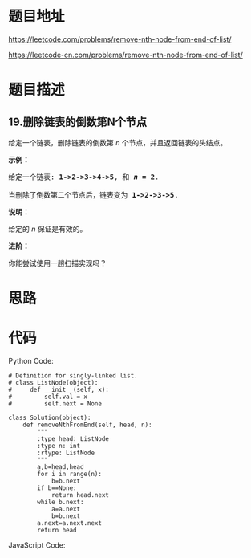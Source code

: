 # 题目地址
https://leetcode.com/problems/remove-nth-node-from-end-of-list/

https://leetcode-cn.com/problems/remove-nth-node-from-end-of-list/
# 题目描述
## 19.删除链表的倒数第N个节点
<p>给定一个链表，删除链表的倒数第&nbsp;<em>n&nbsp;</em>个节点，并且返回链表的头结点。</p>

<p><strong>示例：</strong></p>

<pre>给定一个链表: <strong>1-&gt;2-&gt;3-&gt;4-&gt;5</strong>, 和 <strong><em>n</em> = 2</strong>.

当删除了倒数第二个节点后，链表变为 <strong>1-&gt;2-&gt;3-&gt;5</strong>.
</pre>

<p><strong>说明：</strong></p>

<p>给定的 <em>n</em>&nbsp;保证是有效的。</p>

<p><strong>进阶：</strong></p>

<p>你能尝试使用一趟扫描实现吗？</p>

# 思路

# 代码
Python Code:

```
# Definition for singly-linked list.
# class ListNode(object):
#     def __init__(self, x):
#         self.val = x
#         self.next = None

class Solution(object):
    def removeNthFromEnd(self, head, n):
        """
        :type head: ListNode
        :type n: int
        :rtype: ListNode
        """
        a,b=head,head
        for i in range(n):
            b=b.next
        if b==None:
            return head.next
        while b.next:
            a=a.next
            b=b.next
        a.next=a.next.next
        return head
```
JavaScript Code:

```

```
